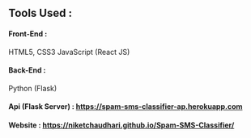 ## Tools Used :

#### Front-End :
HTML5, CSS3
JavaScript (React JS)

#### Back-End :
Python (Flask)


#### Api (Flask Server) : https://spam-sms-classifier-ap.herokuapp.com
#### Website : https://niketchaudhari.github.io/Spam-SMS-Classifier/
